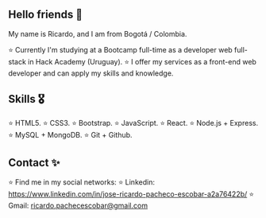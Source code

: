 ## Hello friends 👋

My name is Ricardo, and I am from Bogotá / Colombia.

⭐ Currently I'm studying at a Bootcamp full-time as a developer web full-stack in Hack Academy (Uruguay).
⭐ I offer my services as a front-end web developer and can apply my skills and knowledge.

## Skills 🎖️

⭐ HTML5.
⭐ CSS3.
⭐ Bootstrap.
⭐ JavaScript.
⭐ React.
⭐ Node.js + Express.
⭐ MySQL + MongoDB.
⭐ Git + Github.

## Contact ✨

⭐ Find me in my social networks:
⭐ Linkedin: https://www.linkedin.com/in/jose-ricardo-pacheco-escobar-a2a76422b/
⭐ Gmail: ricardo.pachecescobar@gmail.com

